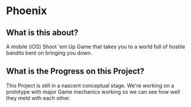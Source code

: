 # Phoenix

## What is this about?

A mobile (iOS) Shoot 'em Up Game that takes you to a world full of hostile bandits bent on bringing you down.

## What is the Progress on this Project?

This Project is still in a nascent conceptual stage. We're working on a prototype with major Game mechanics working so we can see how well they meld with each other.

